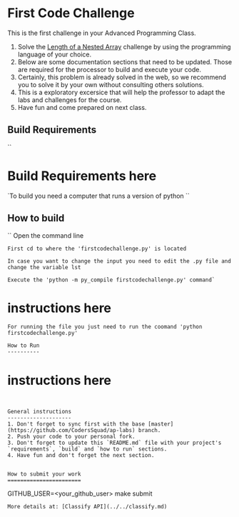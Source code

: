 First Code Challenge
====================

This is the first challenge in your Advanced Programming Class.

1. Solve the [Length of a Nested Array](https://edabit.com/challenge/yXSTvCNen2DQHyrh6) challenge by using the programming language of your choice.
2. Below are some documentation sections that need to be updated. Those are required for the processor to build and execute your code.
3. Certainly, this problem is already solved in the web, so we recommend you to solve it by your own without consulting others solutions.
4. This is a exploratory excersice that will help the professor to adapt the labs and challenges for the course.
3. Have fun and come prepared on next class.

Build Requirements
------------------
``
# Build Requirements here
`To build you need a computer that runs a version of python
``


How to build
------------
``
Open the command line

	First cd to where the 'firstcodechallenge.py' is located

	In case you want to change the input you need to edit the .py file and change the variable lst

	Execute the 'python -m py_compile firstcodechallenge.py' command`
# instructions here
```
For running the file you just need to run the coomand 'python firstcodechallenge.py'

How to Run
----------
```
# instructions here
```


General instructions
--------------------
1. Don't forget to sync first with the base [master](https://github.com/CodersSquad/ap-labs) branch.
2. Push your code to your personal fork.
3. Don't forget to update this `README.md` file with your project's `requirements`, `build` and `how to run` sections.
4. Have fun and don't forget the next section.


How to submit your work
=======================
```
GITHUB_USER=<your_github_user>  make submit
```
More details at: [Classify API](../../classify.md)
